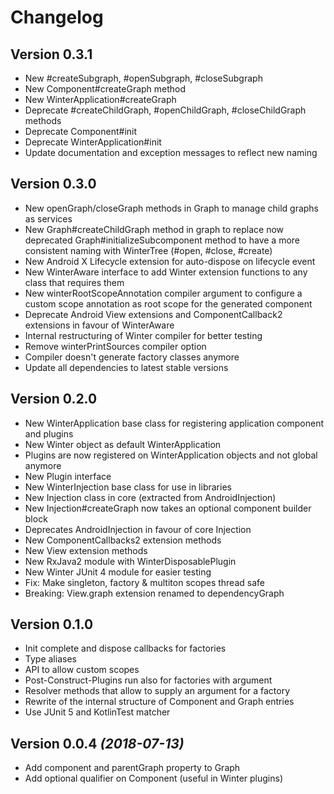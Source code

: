 Changelog
=========

Version 0.3.1
-------------

* New #createSubgraph, #openSubgraph, #closeSubgraph
* New Component#createGraph method
* New WinterApplication#createGraph
* Deprecate #createChildGraph, #openChildGraph, #closeChildGraph methods
* Deprecate Component#init
* Deprecate WinterApplication#init 
* Update documentation and exception messages to reflect new naming

Version 0.3.0
-------------

* New openGraph/closeGraph methods in Graph to manage child graphs as services
* New Graph#createChildGraph method in graph to replace now deprecated Graph#initializeSubcomponent
  method to have a more consistent naming with WinterTree (#open, #close, #create)
* New Android X Lifecycle extension for auto-dispose on lifecycle event
* New WinterAware interface to add Winter extension functions to any class that requires them
* New winterRootScopeAnnotation compiler argument to configure a custom scope annotation as root
  scope for the generated component
* Deprecate Android View extensions and ComponentCallback2 extensions in favour of WinterAware
* Internal restructuring of Winter compiler for better testing
* Remove winterPrintSources compiler option
* Compiler doesn't generate factory classes anymore
* Update all dependencies to latest stable versions

Version 0.2.0
-------------

* New WinterApplication base class for registering application component and plugins
* New Winter object as default WinterApplication
* Plugins are now registered on WinterApplication objects and not global anymore
* New Plugin interface
* New WinterInjection base class for use in libraries 
* New Injection class in core (extracted from AndroidInjection)
* New Injection#createGraph now takes an optional component builder block
* Deprecates AndroidInjection in favour of core Injection
* New ComponentCallbacks2 extension methods
* New View extension methods
* New RxJava2 module with WinterDisposablePlugin
* New Winter JUnit 4 module for easier testing
* Fix: Make singleton, factory & multiton scopes thread safe
* Breaking: View.graph extension renamed to dependencyGraph

Version 0.1.0
-------------

* Init complete and dispose callbacks for factories
* Type aliases
* API to allow custom scopes
* Post-Construct-Plugins run also for factories with argument
* Resolver methods that allow to supply an argument for a factory
* Rewrite of the internal structure of Component and Graph entries
* Use JUnit 5 and KotlinTest matcher


Version 0.0.4 *(2018-07-13)*
----------------------------

 * Add component and parentGraph property to Graph
 * Add optional qualifier on Component (useful in Winter plugins)